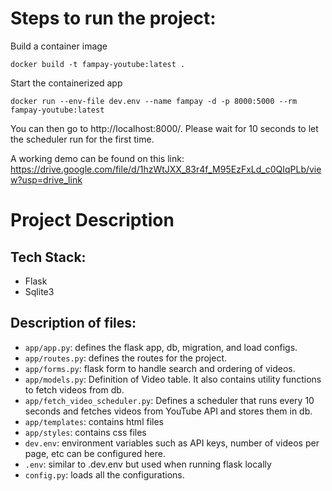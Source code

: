 # Steps to run the project:

Build a container image
```
docker build -t fampay-youtube:latest .
```

Start the containerized app <br>
```
docker run --env-file dev.env --name fampay -d -p 8000:5000 --rm fampay-youtube:latest
```


You can then go to http://localhost:8000/. Please wait for 10 seconds to let the scheduler run for the first time.

A working demo can be found on this link: https://drive.google.com/file/d/1hzWtJXX_83r4f_M95EzFxLd_c0QIqPLb/view?usp=drive_link

# Project Description
## Tech Stack:
  - Flask
  - Sqlite3
    
## Description of files:
  - `app/app.py`: defines the flask app, db, migration, and load configs.
  - `app/routes.py`: defines the routes for the project.
  - `app/forms.py`: flask form to handle search and ordering of videos.
  - `app/models.py`: Definition of Video table. It also contains utility functions to fetch videos from db.
  - `app/fetch_video_scheduler.py`: Defines a scheduler that runs every 10 seconds and fetches videos from YouTube API and stores them in db.
  - `app/templates`: contains html files
  - `app/styles`: contains css files
  - `dev.env`: environment variables such as API keys, number of videos per page, etc can be configured here.
  - `.env`: similar to .dev.env but used when running flask locally
  - `config.py`: loads all the configurations.

